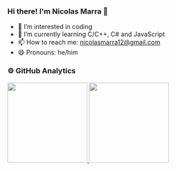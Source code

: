 ### Hi there! I'm Nicolas Marra 👋



- 🔭 I’m interested in coding
- 🌱 I’m currently learning C/C++, C# and JavaScript
- 📫 How to reach me: nicolasmarra12@gmail.com
- 😄 Pronouns: he/him


### ⚙️ GitHub Analytics 

 <div>
  <a href="https://github.com/nicolasmarra">
  <img height="180em" src="https://github-readme-stats.vercel.app/api?username=nicolasmarra&show_icons=true&theme=light&include_all_commits=true&count_private=true"/>
  <img height="180em" src="https://github-readme-stats.vercel.app/api/top-langs/?username=nicolasmarra&layout=compact&langs_count=16&theme=light"/>
</div>
